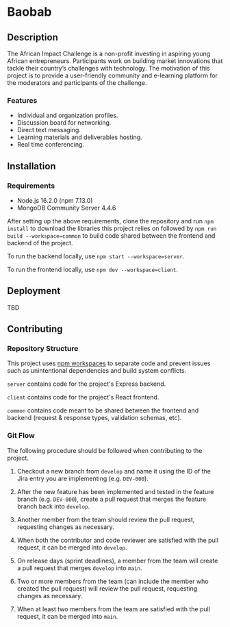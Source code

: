 # Baobab

## Description

The African Impact Challenge is a non-profit investing in aspiring young African 
entrepreneurs. Participants work on building market innovations that tackle 
their country’s challenges with technology. The motivation of this project is to 
provide a user-friendly community and e-learning platform for the moderators and 
participants of the challenge.

### Features

- Individual and organization profiles.
- Discussion board for networking.
- Direct text messaging.
- Learning materials and deliverables hosting.
- Real time conferencing.

## Installation

### Requirements

- Node.js 16.2.0 (npm 7.13.0)
- MongoDB Community Server 4.4.6

After setting up the above requirements, clone the repository and run
`npm install` to download the libraries this project relies on followed by 
`npm run build --workspace=common` to build code shared between the frontend and 
backend of the project.

To run the backend locally, use `npm start --workspace=server`.

To run the frontend locally, use `npm dev --workspace=client`.

## Deployment

TBD

## Contributing

### Repository Structure

This project uses
[npm workspaces](https://docs.npmjs.com/cli/v7/using-npm/workspaces) to separate
code and prevent issues such as unintentional dependencies and build system
conflicts.

`server` contains code for the project's Express backend.

`client` contains code for the project's React frontend.

`common` contains code meant to be shared between the frontend and backend
(request & response types, validation schemas, etc).

### Git Flow

The following procedure should be followed when contributing to the project.

1. Checkout a new branch from `develop` and name it using the ID of the Jira
   entry you are implementing (e.g. `DEV-000`).

2. After the new feature has been implemented and tested in the feature branch
   (e.g. `DEV-000`), create a pull request that merges the feature branch back
   into `develop`.

3. Another member from the team should review the pull request, requesting
   changes as necessary.

4. When both the contributor and code reviewer are satisfied with the pull
   request, it can be merged into `develop`.
   
5. On release days (sprint deadlines), a member from the team will create a pull 
   request that merges `develop` into `main`.
   
6. Two or more members from the team (can include the member who created the 
   pull request) will review the pull request, requesting changes as necessary.
   
7. When at least two members from the team are satisfied with the pull request, 
   it can be merged into `main`.